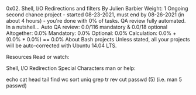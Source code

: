 0x02. Shell, I/O Redirections and filters
 By Julien Barbier
 Weight: 1
 Ongoing second chance project - started 08-23-2021, must end by 08-26-2021 (in about 4 hours) - you're done with 0% of tasks.
 QA review fully automated.
In a nutshell…
Auto QA review: 0.0/116 mandatory & 0.0/18 optional
Altogether:  0.0%
Mandatory: 0.0%
Optional: 0.0%
Calculation:  0.0% + (0.0% * 0.0%)  == 0.0%
About Bash projects
Unless stated, all your projects will be auto-corrected with Ubuntu 14.04 LTS.

Resources
Read or watch:

Shell, I/O Redirection
Special Characters
man or help:

echo
cat
head
tail
find
wc
sort
uniq
grep
tr
rev
cut
passwd (5) (i.e. man 5 passwd)
